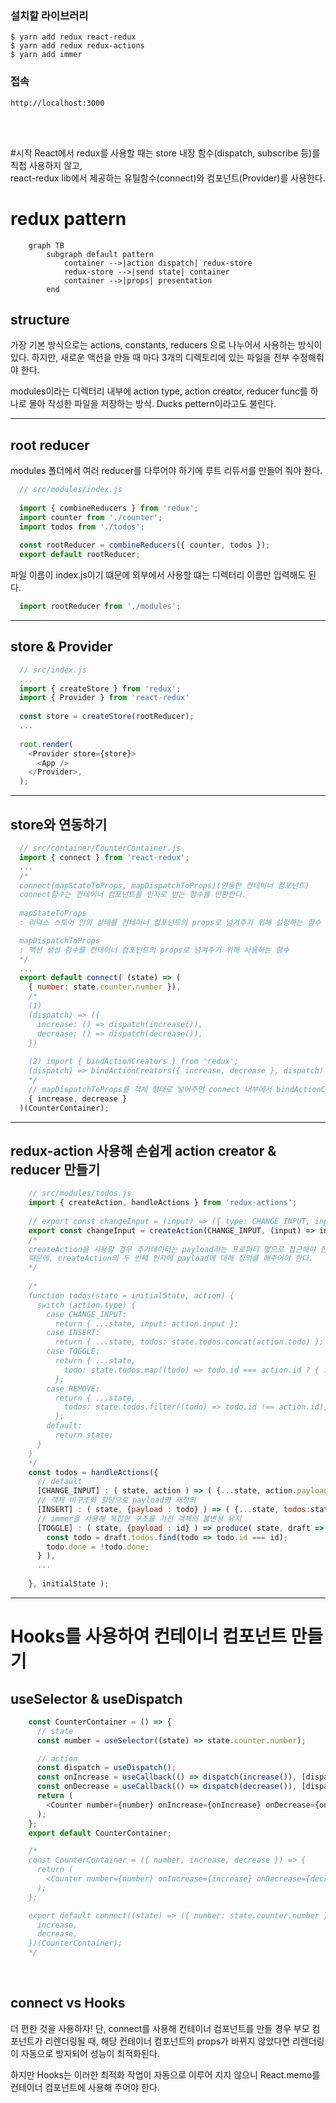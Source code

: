 ### 설치할 라이브러리
```
$ yarn add redux react-redux
$ yarn add redux redux-actions
$ yarn add immer
```
### 접속
```
http://localhost:3000
```
<br>
<br>

#시작
React에서 redux를 사용할 때는 store 내장 함수(dispatch, subscribe 등)를 직접 사용하지 않고,<br>
react-redux lib에서 제공하는 유틸함수(connect)와 컴포넌트(Provider)를 사용한다.

# redux pattern
```mermaid
    graph TB
        subgraph default pattern
            container -->|action dispatch| redux-store
            redux-store -->|send state| container
            container -->|props| presentation
        end
```
## structure
가장 기본 방식으로는 actions, constants, reducers 으로 나누어서 사용하는 방식이 있다.
하지만, 새로운 액션을 만들 때 마다 3개의 디렉토리에 있는 파일을 전부 수정해줘야 한다.

modules이라는 디렉터리 내부에 action type, action creator, reducer func를 하나로 몰아 작성한 파일을 저장하는 방식.
Ducks pettern이라고도 불린다.

<hr>

## root reducer
modules 폴더에서 여러 reducer를 다루어야 하기에 루트 리듀서를 만들어 줘야 한다.

```javascript
  // src/modules/index.js
  
  import { combineReducers } from 'redux';
  import counter from './counter';
  import todos from './todos';
  
  const rootReducer = combineReducers({ counter, todos });
  export default rootReducer;
```

파일 이름이 index.js이기 떄문에 외부에서 사용할 떄는 디렉터리 이름만 입력해도 된다.
```javascript
  import rootReducer from './modules';
```

<hr>

## store & Provider
```javascript
  // src/index.js
  ...
  import { createStore } from 'redux';
  import { Provider } from 'react-redux'
  
  const store = createStore(rootReducer); 
  ...
  
  root.render(
    <Provider store={store}>
      <App />
    </Provider>,
  );
```

<hr>

## store와 연동하기
```javascript
  // src/container/CounterContainer.js
  import { connect } from 'react-redux';
  ...
  /*
  connect(mapStateToProps, mapDispatchToProps)(연동한 컨테이너 컴포넌트)
  connect함수는 컨테이너 컴포넌트를 인자로 받는 함수를 반환한다.
  
  mapStateToProps
  : 리덕스 스토어 안의 상태를 컨테이너 컴포넌트의 props로 넘겨주기 위해 설정하는 함수

  mapDispatchToProps
  : 액션 생성 함수를 컨테이너 컴포넌트의 props로 넘겨주기 위해 사용하는 함수
  */
  ...
  export default connect( (state) => (
    { number: state.counter.number }), 
    /*
    (1)
    (dispatch) => ({
      increase: () => dispatch(increase()),
      decrease: () => dispatch(decrease()),
    })
    
    (2) import { bindActionCreators } from 'redux';
    (dispatch) => bindActionCreators({ increase, decrease }, dispatch)
    */
    // mapDispatchToProps를 객체 형태로 넣어주면 connect 내부에서 bindActionCreators 작업을 대신해준다.
    { increase, decrease }
  )(CounterContainer);
```

<hr>

## redux-action 사용해 손쉽게 action creator & reducer 만들기
```javascript
    // src/modules/todos.js
    import { createAction, handleActions } from 'redux-actions';
    
    // export const changeInput = (input) => ({ type: CHANGE_INPUT, input });
    export const changeInput = createAction(CHANGE_INPUT, (input) => input);
    /*
    createAction을 사용할 경우 추가데이터는 payload라는 프로퍼티 명으로 접근해야 한다.
    때문에, createAction의 두 번째 인자에 payload에 대해 정의를 해주어야 한다.
    */
    
    /*
    function todos(state = initialState, action) {
      switch (action.type) {
        case CHANGE_INPUT:
          return { ...state, input: action.input };
        case INSERT:
          return { ...state, todos: state.todos.concat(action.todo) };
        case TOGGLE:
          return { ...state,
            todo: state.todos.map((todo) => todo.id === action.id ? { ...todo, done: !todo.done } : todo)
          };
        case REMOVE:
          return { ...state,
            todos: state.todos.filter((todo) => todo.id !== action.id),
          };
        default:
          return state;
      }
    }
    */
    const todos = handleActions({
      // default
      [CHANGE_INPUT] : ( state, action ) => ( {...state, action.payload} ),
      // 객체 비구조화 할당으로 payload명 재정의
      [INSERT] : ( state, {payload : todo} ) => ( {...state, todos:state.todos.concat(todo)} ),
      // immer을 사용해 복잡한 구조를 가진 객체의 불변성 유지
      [TOGGLE] : ( state, {payload : id} ) => produce( state, draft => {
        const todo = draft.todos.find(todo => todo.id === id);
        todo.done = !todo.done;
      } ),
      ...
      
    }, initialState );
```
<hr>

# Hooks를 사용하여 컨테이너 컴포넌트 만들기

## useSelector & useDispatch

```javascript
    const CounterContainer = () => {
      // state
      const number = useSelector((state) => state.counter.number);

      // action
      const dispatch = useDispatch();
      const onIncrease = useCallback(() => dispatch(increase()), [dispatch]);
      const onDecrease = useCallback(() => dispatch(decrease()), [dispatch]);
      return (
        <Counter number={number} onIncrease={onIncrease} onDecrease={onDecrease} />
      );
    };
    export default CounterContainer;

    /*
    const CounterContainer = ({ number, increase, decrease }) => {
      return (
        <Counter number={number} onIncrease={increase} onDecrease={decrease} />
      );
    };

    export default connect((state) => ({ number: state.counter.number }), {
      increase,
      decrease,
    })(CounterContainer);
    */
```
<br>

## connect vs Hooks
더 편한 것을 사용하자!
단, connect를 사용해 컨테이너 컴포넌트를 만들 경우 부모 컴포넌트가 리렌더링될 때,
해당 컨테이너 컴포넌트의 props가 바뀌지 않았다면 리렌더링이 자동으로 방지되어 성능이 최적화된다.

하지만 Hooks는 이러한 최적화 작업이 자동으로 이루어 지지 않으니 React.memo를 컨테이너 컴포넌트에 사용해 주어야 한다.

